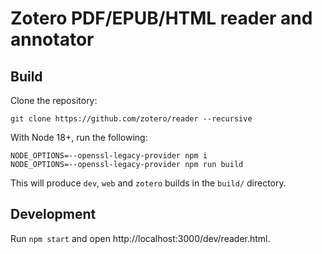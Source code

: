 # Zotero PDF/EPUB/HTML reader and annotator

## Build

Clone the repository:

```
git clone https://github.com/zotero/reader --recursive
```

With Node 18+, run the following:

```
NODE_OPTIONS=--openssl-legacy-provider npm i
NODE_OPTIONS=--openssl-legacy-provider npm run build
```

This will produce `dev`, `web` and `zotero` builds in the `build/` directory.

## Development

Run `npm start` and open http://localhost:3000/dev/reader.html.

